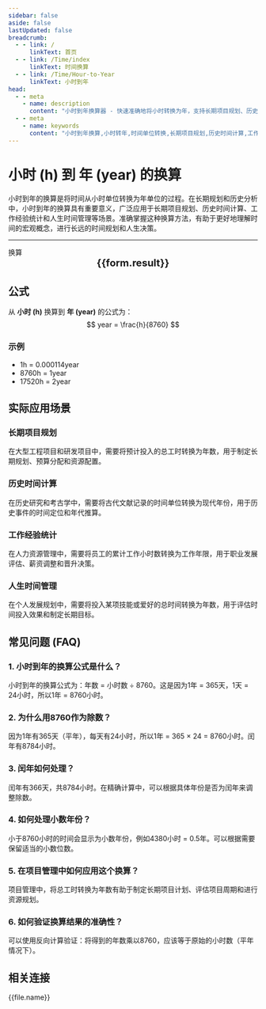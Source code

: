 ```yaml
---
sidebar: false
aside: false
lastUpdated: false
breadcrumb:
  - - link: /
      linkText: 首页
  - - link: /Time/index
      linkText: 时间换算
  - - link: /Time/Hour-to-Year
      linkText: 小时到年
head:
  - - meta
    - name: description
      content: "小时到年换算器 - 快速准确地将小时转换为年，支持长期项目规划、历史时间计算、工作经验统计等多种应用场景。提供详细的换算公式和实用示例。"
  - - meta
    - name: keywords
      content: "小时到年换算,小时转年,时间单位转换,长期项目规划,历史时间计算,工作经验统计,时间换算器,小时年转换,时间计算,工时统计,年工作时间,时间管理工具"
---
```

# 小时 (h) 到 年 (year) 的换算

小时到年的换算是将时间从小时单位转换为年单位的过程。在长期规划和历史分析中，小时到年的换算具有重要意义，广泛应用于长期项目规划、历史时间计算、工作经验统计和人生时间管理等场景。准确掌握这种换算方法，有助于更好地理解时间的宏观概念，进行长远的时间规划和人生决策。

---
<script setup>
import { onMounted, reactive, inject, ref } from 'vue'
import { NButton,NForm ,NFormItem,NInput,NInputNumber,NSelect,NCard,useMessage,NGrid ,NGi  } from 'naive-ui'
import { defineClientComponent } from 'vitepress'
import { Time } from '../files';

const convert = inject('convert')

const form = reactive({
  number: null,
  result: '',
  title: '小时到年换算器',
  seoKey: [
    '小时到年换算', '小时转年', '时间单位转换', '长期项目规划',
    '历史时间计算', '工作经验统计', '时间换算器', '小时年转换',
    '时间计算', '工时统计', '年工作时间', '时间管理工具',
    '人生时间规划', '时间概念', '长远规划', '时间单位',
    '换算公式', '时间转换', '年度计算', '时间统计'
  ]
})

const convertHandler = () => {
  if (form.number !== null && !isNaN(form.number)) {
    const convertedValue = parseFloat(form.number) / 8760
    form.result = `${form.number}h = ${convertedValue.toFixed(5)}year`
  } else {
    form.result = '请输入有效的数值。'
  }
}
</script>

<n-form size="large" :model="form">
  <n-form-item label="小时 (h)">
    <n-input-number v-model:value="form.number" placeholder="输入小时" style="width: 100%" />
  </n-form-item>
  <n-form-item>
    <n-button type="info" @click="convertHandler" block>换算</n-button>
  </n-form-item>
</n-form>

<n-card :title="form.title" embedded :bordered="false" hoverable segmented>
  <div style="text-align:center;font-size:20px;">
    <strong>{{form.result}}</strong>
  </div>
  <template #footer>
    <div style="display: flex; flex-wrap: wrap; gap: 8px; justify-content: center;">
      <span v-for="keyword in form.seoKey" :key="keyword" style="background: #f0f0f0; padding: 4px 8px; border-radius: 4px; font-size: 12px; color: #666;">
        {{keyword}}
      </span>
    </div>
  </template>
</n-card>

## 公式

从 **小时 (h)** 换算到 **年 (year)** 的公式为：
$$ year = \frac{h}{8760} $$

### 示例
- 1h = 0.000114year
- 8760h = 1year
- 17520h = 2year

## 实际应用场景

### 长期项目规划
在大型工程项目和研发项目中，需要将预计投入的总工时转换为年数，用于制定长期规划、预算分配和资源配置。

### 历史时间计算
在历史研究和考古学中，需要将古代文献记录的时间单位转换为现代年份，用于历史事件的时间定位和年代推算。

### 工作经验统计
在人力资源管理中，需要将员工的累计工作小时数转换为工作年限，用于职业发展评估、薪资调整和晋升决策。

### 人生时间管理
在个人发展规划中，需要将投入某项技能或爱好的总时间转换为年数，用于评估时间投入效果和制定长期目标。

## 常见问题 (FAQ)

### 1. 小时到年的换算公式是什么？
小时到年的换算公式为：年数 = 小时数 ÷ 8760。这是因为1年 = 365天，1天 = 24小时，所以1年 = 8760小时。

### 2. 为什么用8760作为除数？
因为1年有365天（平年），每天有24小时，所以1年 = 365 × 24 = 8760小时。闰年有8784小时。

### 3. 闰年如何处理？
闰年有366天，共8784小时。在精确计算中，可以根据具体年份是否为闰年来调整除数。

### 4. 如何处理小数年份？
小于8760小时的时间会显示为小数年份，例如4380小时 = 0.5年。可以根据需要保留适当的小数位数。

### 5. 在项目管理中如何应用这个换算？
项目管理中，将总工时转换为年数有助于制定长期项目计划、评估项目周期和进行资源规划。

### 6. 如何验证换算结果的准确性？
可以使用反向计算验证：将得到的年数乘以8760，应该等于原始的小时数（平年情况下）。

## 相关连接
<n-grid x-gap="12" :cols="2">
  <n-gi v-for="(file, index) in Time" :key="index">
    <n-button
      text
      tag="a"
      :href="file.path"
      type="info"
    >
      {{file.name}}
    </n-button>
  </n-gi>
</n-grid>
